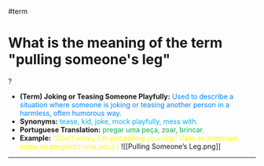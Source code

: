 #term

# What is the meaning of the term "pulling someone's leg"
?
* **(Term) Joking or Teasing Someone Playfully:** <span style="color:rgb(0, 132, 255)">Used to describe a situation where someone is joking or teasing another person in a harmless, often humorous way.</span>
* **Synonyms:** <span style="color:rgb(0, 176, 240)">tease, kid, joke, mock playfully, mess with.</span>
* **Portuguese Translation:** <span style="color:rgb(0, 176, 80)">pregar uma peça, zoar, brincar.</span>
* **Example:** <span style="color:rgb(255, 255, 0)">"Don't worry, I'm just pulling your leg." (Não se preocupe, estou só pregando uma peça.)</span>
![[Pulling Someone’s Leg.png]]
---
<!--SR:!2025-06-24,15,290-->